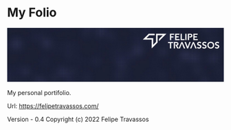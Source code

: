 # My Folio

![Screenshot](https://github.com/felipetr/portfolio/blob/main/src/assets/images/cover.jpg?raw=true)

My personal portifolio.


Url: https://felipetravassos.com/

Version - 0.4
Copyright (c) 2022 Felipe Travassos
